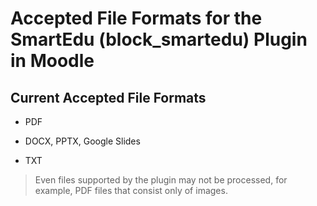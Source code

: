 # Accepted File Formats for the SmartEdu (block_smartedu) Plugin in Moodle

## Current Accepted File Formats  

- PDF

- DOCX, PPTX, Google Slides

- TXT

> Even files supported by the plugin may not be processed, for example, PDF files that consist only of images.
